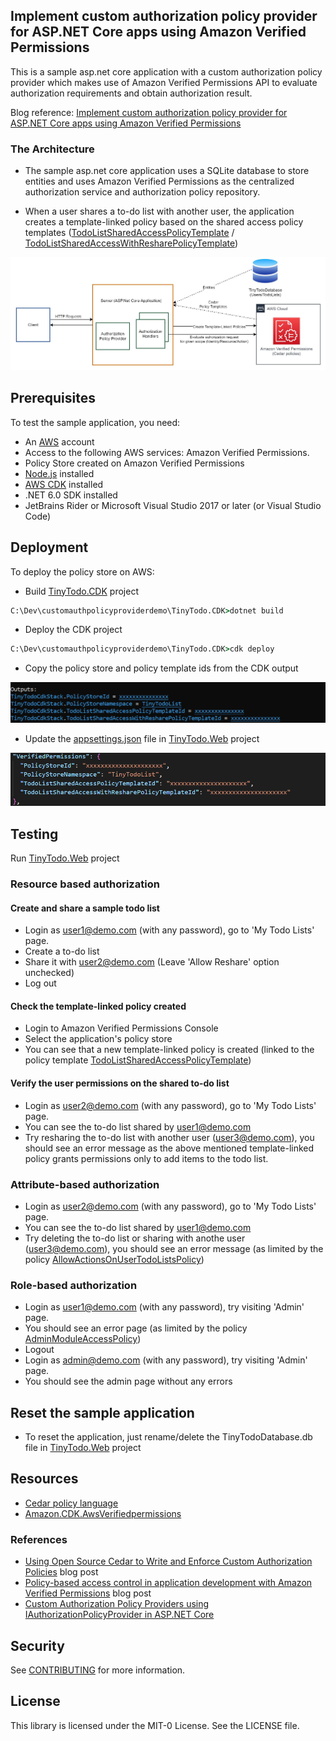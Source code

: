 ## Implement custom authorization policy provider for ASP.NET Core apps using Amazon Verified Permissions

This is a sample asp.net core application with a custom authorization policy provider which makes use of Amazon Verified Permissions API to evaluate authorization requirements and obtain authorization result. 

Blog reference: [Implement custom authorization policy provider for ASP.NET Core apps using Amazon Verified Permissions](#)

### The Architecture

- The sample asp.net core application uses a SQLite database to store entities and uses Amazon Verified Permissions as the centralized authorization service and authorization policy repository.

- When a user shares a to-do list with another user, the application creates a template-linked policy based on the shared access policy templates ([TodoListSharedAccessPolicyTemplate](/TinyTodo.CDK/PolicyStore/PolicyTemplates/TodoListSharedAccessPolicyTemplate.cs) / [TodoListSharedAccessWithResharePolicyTemplate](/TinyTodo.CDK/PolicyStore/PolicyTemplates/TodoListSharedAccessWithResharePolicyTemplate.cs))

![Architecture](/Media/Architecture.JPG)


## Prerequisites

To test the sample application, you need:
- An [AWS](https://console.aws.amazon.com/) account
- Access to the following AWS services: Amazon Verified Permissions.
- Policy Store created on Amazon Verified Permissions
- [Node.js](https://nodejs.org/en/download/) installed
- [AWS CDK](https://docs.aws.amazon.com/cdk/v2/guide/getting_started.html#getting_started_install) installed
- .NET 6.0 SDK installed
- JetBrains Rider or Microsoft Visual Studio 2017 or later (or Visual Studio Code)

## Deployment

To deploy the policy store on AWS:

- Build [TinyTodo.CDK](/TinyTodo.CDK/) project 
```cmd
C:\Dev\customauthpolicyproviderdemo\TinyTodo.CDK>dotnet build
```
- Deploy the CDK project
```cmd 
C:\Dev\customauthpolicyproviderdemo\TinyTodo.CDK>cdk deploy
```

- Copy the policy store and policy template ids from the CDK output

![CDK-Output](/Media/CDK-Output.png)

- Update the [appsettings.json](/TinyTodo.Web/appsettings.json) file in [TinyTodo.Web](/TinyTodo.Web/) project

![AppSettings](/Media/AppSettings.PNG)

## Testing


Run [TinyTodo.Web](/TinyTodo.Web/) project


### Resource based authorization

#### Create and share a sample todo list
* Login as user1@demo.com (with any password), go to 'My Todo Lists' page.
* Create a to-do list
* Share it with user2@demo.com (Leave 'Allow Reshare' option unchecked)
* Log out

#### Check the template-linked policy created
* Login to Amazon Verified Permissions Console
* Select the application's policy store
* You can see that a new template-linked policy is created (linked to the policy template [TodoListSharedAccessPolicyTemplate](/TinyTodo.CDK/PolicyStore/PolicyTemplates/TodoListSharedAccessPolicyTemplate.cs))

#### Verify the user permissions on the shared to-do list
* Login as user2@demo.com (with any password), go to 'My Todo Lists' page.
* You can see the to-do list shared by user1@demo.com
* Try resharing the to-do list with another user (user3@demo.com), you should see an error message as the above mentioned template-linked policy grants permissions only to add items to the todo list.

### Attribute-based authorization

* Login as user2@demo.com (with any password), go to 'My Todo Lists' page.
* You can see the to-do list shared by user1@demo.com
* Try deleting the to-do list or sharing with anothe user (user3@demo.com), you should see an error message (as limited by the policy [AllowActionsOnUserTodoListsPolicy](/TinyTodo.CDK/PolicyStore/StaticPolicies/AllowActionsOnUserTodoListsPolicy.cs))

### Role-based authorization

* Login as user1@demo.com (with any password), try visiting 'Admin' page.
* You should see an error page (as limited by the policy [AdminModuleAccessPolicy](/TinyTodo.CDK/PolicyStore/StaticPolicies/AdminModuleAccessPolicy.cs))
* Logout
* Login as admin@demo.com (with any password), try visiting 'Admin' page.
* You should see the admin page without any errors

## Reset the sample application

* To reset the application, just rename/delete the TinyTodoDatabase.db file in [TinyTodo.Web](/TinyTodo.Web/) project 

## Resources

* [Cedar policy language](https://docs.cedarpolicy.com/)
* [Amazon.CDK.AwsVerifiedpermissions](https://docs.aws.amazon.com/cdk/api/v2/dotnet/api/Amazon.CDK.AwsVerifiedpermissions.html)

### References

* [Using Open Source Cedar to Write and Enforce Custom Authorization Policies](https://aws.amazon.com/blogs/opensource/using-open-source-cedar-to-write-and-enforce-custom-authorization-policies/) blog post
* [Policy-based access control in application development with Amazon Verified Permissions](https://aws.amazon.com/blogs/devops/policy-based-access-control-in-application-development-with-amazon-verified-permissions/) blog post
* [Custom Authorization Policy Providers using IAuthorizationPolicyProvider in ASP.NET Core](https://learn.microsoft.com/en-us/aspnet/core/security/authorization/iauthorizationpolicyprovider?view=aspnetcore-6.0)

## Security

See [CONTRIBUTING](CONTRIBUTING.md#security-issue-notifications) for more information.

## License

This library is licensed under the MIT-0 License. See the LICENSE file.